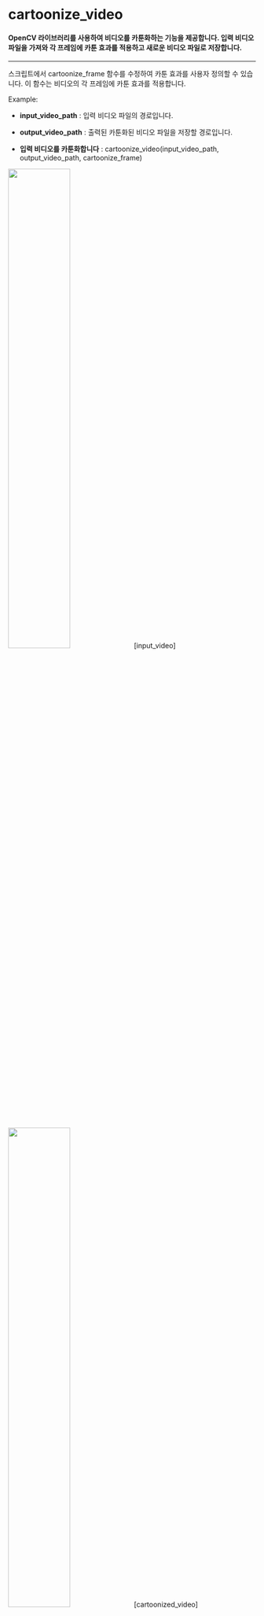 # cartoonize_video
#### OpenCV 라이브러리를 사용하여 비디오를 카툰화하는 기능을 제공합니다. 입력 비디오 파일을 가져와 각 프레임에 카툰 효과를 적용하고 새로운 비디오 파일로 저장합니다.

___
스크립트에서 cartoonize_frame 함수를 수정하여 카툰 효과를 사용자 정의할 수 있습니다. 이 함수는 비디오의 각 프레임에 카툰 효과를 적용합니다.

Example:
- **input_video_path** : 입력 비디오 파일의 경로입니다.

- **output_video_path** : 출력된 카툰화된 비디오 파일을 저장할 경로입니다.

- **입력 비디오를 카툰화합니다** :
cartoonize_video(input_video_path, output_video_path, cartoonize_frame)


<img width="50%" src="https://github.com/JIAYOOON/cartoonize/assets/113532368/08ea6b10-02ca-4efe-9deb-bd9ecf0344e6.gif"/>
[input_video]

<img width="50%" src="https://github.com/JIAYOOON/cartoonize/assets/113532368/d4d7f5ec-a00f-40de-bc80-90fbe1422a84.gif"/>
[cartoonized_video]
